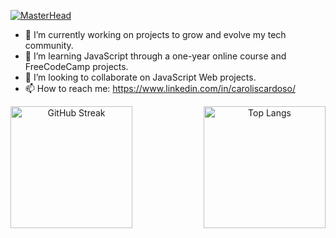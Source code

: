 [![MasterHead](https://live.staticflickr.com/65535/53422361253_268e9b9586_b.jpg)](https://github.com/carolisc)

- 🔭 I’m currently working on projects to grow and evolve my tech community.
- 🌱 I’m learning JavaScript through a one-year online course and FreeCodeCamp projects.
- 👯 I’m looking to collaborate on JavaScript Web projects.
- 📫 How to reach me: https://www.linkedin.com/in/caroliscardoso/

<div align="center">
  <div style="display: flex; justify-content: space-between;">
    <img src="https://github-readme-streak-stats.herokuapp.com?user=carolisc&theme=dark" alt="GitHub Streak" height="195px">
    <img src="https://github-readme-stats.vercel.app/api/top-langs/?username=carolisc&layout=compact&theme=vision-friendly-dark&bg_color=151515" alt="Top Langs" height="195px">
  </div>
</div>



